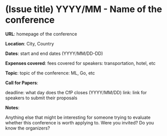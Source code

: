 # (Issue title) YYYY/MM - Name of the conference

**URL**: homepage of the conference

**Location**: City, Country

**Dates**: start and end dates (YYYY/MM/DD-DD)

**Expenses covered**: fees covered for speakers: transportation, hotel, etc

**Topic**:     topic of the conference: ML, Go, etc

**Call for Papers**:

deadline: what day does the CfP closes (YYYY/MM/DD)
link:     link for speakers to submit their proposals

**Notes**:

Anything else that might be interesting for someone trying to evaluate whether this
conference is worth applying to. Were you invited? Do you know the organizers?